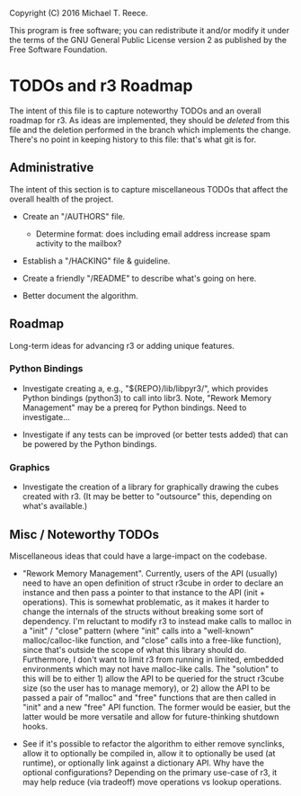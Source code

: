 Copyright (C) 2016 Michael T. Reece.

This program is free software; you can redistribute it and/or modify
it under the terms of the GNU General Public License version 2 as
published by the Free Software Foundation.

# TODOs and r3 Roadmap

The intent of this file is to capture noteworthy TODOs and an overall roadmap
for r3. As ideas are implemented, they should be _deleted_ from this file and
the deletion performed in the branch which implements the change. There's no
point in keeping history to this file: that's what git is for.


## Administrative

The intent of this section is to capture miscellaneous TODOs that affect the
overall health of the project.

* Create an "/AUTHORS" file.
    * Determine format: does including email address increase spam activity to
      the mailbox?

* Establish a "/HACKING" file & guideline.

* Create a friendly "/README" to describe what's going on here.

* Better document the algorithm.


## Roadmap

Long-term ideas for advancing r3 or adding unique features.

### Python Bindings

* Investigate creating a, e.g., "${REPO}/lib/libpyr3/", which provides Python
  bindings (python3) to call into libr3. Note, "Rework Memory Management" may
  be a prereq for Python bindings. Need to investigate...

* Investigate if any tests can be improved (or better tests added) that can be
  powered by the Python bindings.

### Graphics

* Investigate the creation of a library for graphically drawing the cubes
  created with r3. (It may be better to "outsource" this, depending on what's
  available.)


## Misc / Noteworthy TODOs

Miscellaneous ideas that could have a large-impact on the codebase.

* "Rework Memory Management". Currently, users of the API (usually) need to
  have an open definition of struct r3cube in order to declare an instance and
  then pass a pointer to that instance to the API (init + operations). This is
  somewhat problematic, as it makes it harder to change the internals of the
  structs without breaking some sort of dependency. I'm reluctant to modify r3
  to instead make calls to malloc in a "init" / "close" pattern (where "init"
  calls into a "well-known" malloc/calloc-like function, and "close" calls into
  a free-like function), since that's outside the scope of what this library
  should do. Furthermore, I don't want to limit r3 from running in limited,
  embedded environments which may not have malloc-like calls. The "solution" to
  this will be to either 1) allow the API to be queried for the struct r3cube
  size (so the user has to manage memory), or 2) allow the API to be passed a
  pair of "malloc" and "free" functions that are then called in "init" and a
  new "free" API function. The former would be easier, but the latter would be
  more versatile and allow for future-thinking shutdown hooks.

* See if it's possible to refactor the algorithm to either remove synclinks,
  allow it to optionally be compiled in, allow it to optionally be used (at
  runtime), or optionally link against a dictionary API. Why have the optional
  configurations? Depending on the primary use-case of r3, it may help reduce
  (via tradeoff) move operations vs lookup operations.
